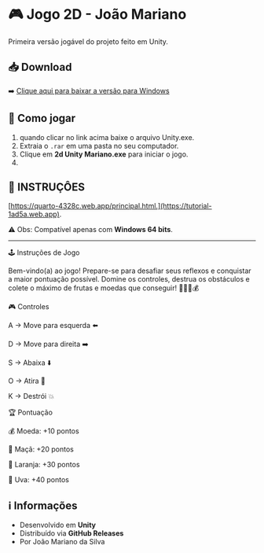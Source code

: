 

# 🎮 Jogo 2D - João Mariano

Primeira versão jogável do projeto feito em Unity.

## 📥 Download
➡️ [Clique aqui para baixar a versão para Windows](https://github.com/joao16mariano/Jogo-2D-Unity/releases/download/v1.2/Jogo2DMariano.rar)

## 🚀 Como jogar
1. quando clicar no link acima baixe o arquivo Unity.exe.
2. Extraia o `.rar` em uma pasta no seu computador.
3. Clique em **2d Unity Mariano.exe** para iniciar o jogo.
4. 
## 🚀 INSTRUÇÔES
[https://quarto-4328c.web.app/principal.html.](https://tutorial-1ad5a.web.app).

⚠️ Obs: Compatível apenas com **Windows 64 bits**.

---
🕹️ Instruções de Jogo

Bem-vindo(a) ao jogo! Prepare-se para desafiar seus reflexos e conquistar a maior pontuação possível.
Domine os controles, destrua os obstáculos e colete o máximo de frutas e moedas que conseguir! 🍎🍊🍇💰

🎮 Controles

A → Move para esquerda ⬅️

D → Move para direita ➡️

S → Abaixa ⬇️

O → Atira 🔫

K → Destrói 💥

🏆 Pontuação

💰 Moeda: +10 pontos

🍎 Maçã: +20 pontos

🍊 Laranja: +30 pontos

🍇 Uva: +40 pontos

## ℹ️ Informações
- Desenvolvido em **Unity**  
- Distribuído via **GitHub Releases**
- Por João Mariano da Silva  

